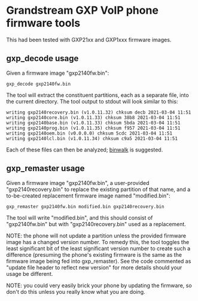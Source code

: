 Grandstream GXP VoIP phone firmware tools
=========================================

This had been tested with GXP21xx and GXP1xxx firmware images.

## gxp_decode usage

Given a firmware image "gxp2140fw.bin":

```
gxp_decode gxp2140fw.bin
```

The tool will extract the constituent partitions, each as a separate file, into the current directory.  The tool output to stdout will look similar to this:

```
writing gxp2140recovery.bin (v1.0.11.32) chksum decb 2021-03-04 11:51
writing gxp2140core.bin (v1.0.11.33) chksum 38b8 2021-03-04 11:51
writing gxp2140base.bin (v1.0.11.33) chksum 5bda 2021-03-04 11:51
writing gxp2140prog.bin (v1.0.11.35) chksum f957 2021-03-04 11:51
writing gxp2140oem.bin (v0.0.0.0) chksum 5cdc 2021-03-04 11:51
writing gxp2140lcl.bin (v1.0.11.34) chksum c9a5 2021-03-04 11:51
```

Each of these files can then be analyzed; [binwalk](https://github.com/ReFirmLabs/binwalk) is suggested.

## gxp_remaster usage

Given a firmware image "gxp2140fw.bin", a user-provided "gxp2140recovery.bin" to replace the existing partition of that name, and a to-be-created replacement firmware image named "modified.bin":

```
gxp_remaster gxp2140fw.bin modified.bin gxp2140recovery.bin
```

The tool will write "modified.bin", and this should consist of "gxp2140fw.bin" but with "gxp2140recovery.bin" used as a replacement.

NOTE: the phone will not update a partition unless the provided firmware image has a changed version number.  To remedy this, the tool toggles the least significant bit of the least significant version number to create such a difference (presuming the phone's existing firmware is the same as the firmware image being fed into gxp_remaster).  See the code commented as "update file header to reflect new version" for more details should your usage be different.

NOTE: you could very easily brick your phone by updating the firmware, so don't do this unless you really know what you are doing.

